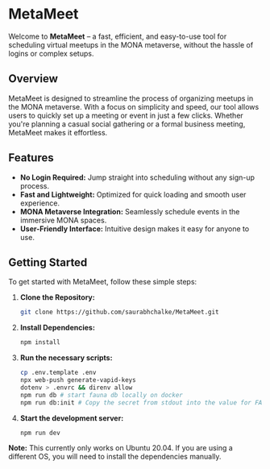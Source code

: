 # MetaMeet

Welcome to **MetaMeet** – a fast, efficient, and easy-to-use tool for scheduling virtual meetups in the MONA metaverse, without the hassle of logins or complex setups.

## Overview

MetaMeet is designed to streamline the process of organizing meetups in the MONA metaverse. With a focus on simplicity and speed, our tool allows users to quickly set up a meeting or event in just a few clicks. Whether you're planning a casual social gathering or a formal business meeting, MetaMeet makes it effortless.

## Features

- **No Login Required:** Jump straight into scheduling without any sign-up process.
- **Fast and Lightweight:** Optimized for quick loading and smooth user experience.
- **MONA Metaverse Integration:** Seamlessly schedule events in the immersive MONA spaces.
- **User-Friendly Interface:** Intuitive design makes it easy for anyone to use.

## Getting Started

To get started with MetaMeet, follow these simple steps:

1. **Clone the Repository:**
   ```bash
   git clone https://github.com/saurabhchalke/MetaMeet.git
   ```

2. **Install Dependencies:**
   ```bash
   npm install
   ```

3. **Run the necessary scripts:**
   ```bash
   cp .env.template .env
   npx web-push generate-vapid-keys
   dotenv > .envrc && direnv allow
   npm run db # start fauna db locally on docker
   npm run db:init # Copy the secret from stdout into the value for FAUNADB_INVITEE_SECRET in .env
   ```

4. **Start the development server:**
   ```bash
   npm run dev
   ```

**Note:** This currently only works on Ubuntu 20.04. If you are using a different OS, you will need to install the dependencies manually.
